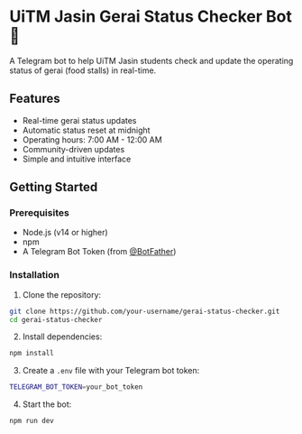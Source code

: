 # UiTM Jasin Gerai Status Checker Bot 🏪

A Telegram bot to help UiTM Jasin students check and update the operating status of gerai (food stalls) in real-time.

## Features

- Real-time gerai status updates
- Automatic status reset at midnight
- Operating hours: 7:00 AM - 12:00 AM
- Community-driven updates
- Simple and intuitive interface

## Getting Started

### Prerequisites

- Node.js (v14 or higher)
- npm
- A Telegram Bot Token (from [@BotFather](https://t.me/botfather))

### Installation

1. Clone the repository:
```bash
git clone https://github.com/your-username/gerai-status-checker.git
cd gerai-status-checker
```

2. Install dependencies:
```bash
npm install
```

3. Create a `.env` file with your Telegram bot token:
```bash
TELEGRAM_BOT_TOKEN=your_bot_token
```

4. Start the bot:
```bash
npm run dev
```

